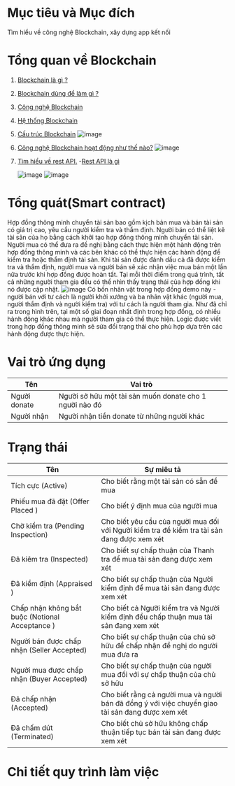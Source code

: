 # Mục tiêu và Mục đích

  Tìm hiểu về công nghệ Blockchain, xây dựng app kết nối
       
#  Tổng quan về Blockchain


1. [Blockchain là gì ?](https://github.com/NguyenHaDoanh/se07-24.1/blob/main/Definition/Blockchain)
2. [Blockchain dùng để làm gì ?](https://github.com/NguyenHaDoanh/se07-24.1/blob/main/Definition/Use)
3. [Công nghệ Blockchain](https://github.com/NguyenHaDoanh/se07-24.1/blob/main/Definition/Tech)
4. [Hệ thống Blockchain](https://github.com/NguyenHaDoanh/se07-24.1/blob/main/Definition/System)
5. [Cấu trúc Blockchain](https://github.com/NguyenHaDoanh/se07-24.1/blob/main/Definition/Structure)
       ![image](https://user-images.githubusercontent.com/92350565/150643595-f616cff5-b4e9-4154-8126-c5ccb2a118f1.png)
6. [Công nghệ Blockchain hoạt động như thế nào?](https://github.com/NguyenHaDoanh/se07-24.1/blob/main/Definition/Operation)
      ![image](https://user-images.githubusercontent.com/92654803/138794853-808260b1-f07c-4699-b6a3-d7e203af86cc.png)
7. [Tìm hiểu về rest API.](https://www.redhat.com/en/topics/api/what-is-a-rest-api?fbclid=IwAR3LFXGv7ET1Lu9_MdPFU0NxX92vHVXwGm6xNDvXNPOwmImbQeWFX5XUV3o)
  -[Rest API là gì](https://itnavi.com.vn/blog/rest-api-la-gi/)
  
    ![image](https://user-images.githubusercontent.com/92350565/150643594-b1edf0e3-f0eb-4dfa-9442-d02f40c6d791.png)
    ![image](https://user-images.githubusercontent.com/92350565/150643597-d71f4f87-948a-4e95-9840-835011862aad.png)


# Tổng quát(Smart contract)
Hợp đồng thông minh chuyển tài sản bao gồm kịch bản mua và bán tài sản có giá trị cao, yêu cầu người kiểm tra và thẩm định. Người bán có thể liệt kê tài sản của họ bằng cách khởi tạo hợp đồng thông minh chuyển tài sản. Người mua có thể đưa ra đề nghị bằng cách thực hiện một hành động trên hợp đồng thông minh và các bên khác có thể thực hiện các hành động để kiểm tra hoặc thẩm định tài sản. Khi tài sản được đánh dấu cả đã được kiểm tra và thẩm định, người mua và người bán sẽ xác nhận việc mua bán một lần nữa trước khi hợp đồng được hoàn tất. Tại mỗi thời điểm trong quá trình, tất cả những người tham gia đều có thể nhìn thấy trạng thái của hợp đồng khi nó được cập nhật. 
![image](https://user-images.githubusercontent.com/86102398/138625413-45b50ebf-0624-4e74-b9f7-c432f29acedb.png)
Có bốn nhân vật trong hợp đồng demo này - người bán với tư cách là người khởi xướng và ba nhân vật khác (người mua, người thẩm định và người kiểm tra) với tư cách là người tham gia. Như đã chỉ ra trong hình trên, tại một số giai đoạn nhất định trong hợp đồng, có nhiều hành động khác nhau mà người tham gia có thể thực hiện. Logic được viết trong hợp đồng thông minh sẽ sửa đổi trạng thái cho phù hợp dựa trên các hành động được thực hiện. 
# Vai trò ứng dụng 
|Tên|Vai trò|
|---|-------|
|Người donate|Người sở hữu một tài sản muốn donate cho 1 người nào đó|
|Người nhận |Người nhận tiền donate từ những người khác|
# Trạng thái
|Tên|Sự miêu tả|
|---|----------|
|Tích cực (Active)|Cho biết rằng một tài sản có sẵn để mua|
|Phiếu mua đã đặt (Offer Placed )|Cho biết ý định mua của người mua|
|Chờ kiểm tra (Pending Inspection)|Cho biết yêu cầu của người mua đối với Người kiểm tra để kiểm tra tài sản đang được xem xét|
|Đã kiêm tra (Inspected)|Cho biết sự chấp thuận của Thanh tra để mua tài sản đang được xem xét|
|Đã kiểm định (Appraised )|Cho biết sự chấp thuận của Người kiểm định để mua tài sản đang được xem xét|
|Chấp nhận không bắt buộc (Notional Acceptance )|Cho biết cả Người kiểm tra và Người kiểm định đều chấp thuận mua tài sản đang xem xét|
|Người bán được chấp nhận (Seller Accepted)|Cho biết sự chấp thuận của chủ sở hữu để chấp nhận đề nghị do người mua đưa ra|
|Người mua được chấp nhận (Buyer Accepted) |Cho biết sự chấp thuận của người mua đối với sự chấp thuận của chủ sở hữu|
|Đã chấp nhận (Accepted)|Cho biết rằng cả người mua và người bán đã đồng ý với việc chuyển giao tài sản đang được xem xét|
|Đã chấm dứt (Terminated)|Cho biết chủ sở hữu không chấp thuận tiếp tục bán tài sản đang được xem xét|
# Chi tiết quy trình làm việc
  
